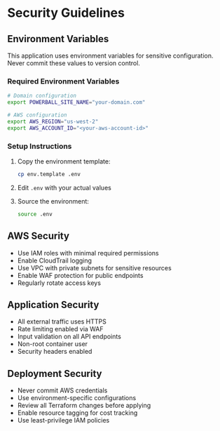 # Security Guidelines

## Environment Variables

This application uses environment variables for sensitive configuration. Never commit these values to version control.

### Required Environment Variables

```bash
# Domain configuration
export POWERBALL_SITE_NAME="your-domain.com"

# AWS configuration  
export AWS_REGION="us-west-2"
export AWS_ACCOUNT_ID="<your-aws-account-id>"
```

### Setup Instructions

1. Copy the environment template:
   ```bash
   cp env.template .env
   ```

2. Edit `.env` with your actual values
3. Source the environment:
   ```bash
   source .env
   ```

## AWS Security

- Use IAM roles with minimal required permissions
- Enable CloudTrail logging
- Use VPC with private subnets for sensitive resources
- Enable WAF protection for public endpoints
- Regularly rotate access keys

## Application Security

- All external traffic uses HTTPS
- Rate limiting enabled via WAF
- Input validation on all API endpoints
- Non-root container user
- Security headers enabled

## Deployment Security

- Never commit AWS credentials
- Use environment-specific configurations
- Review all Terraform changes before applying
- Enable resource tagging for cost tracking
- Use least-privilege IAM policies